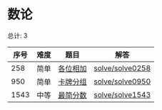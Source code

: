 # 数论

<!--- table -->


总计: 3

| 序号 | 难度 | 题目                    | 解答                      |
| ---- | ---- | ------------------ | ---------------- |
| 258 | 简单 | [各位相加](https://leetcode-cn.com/problems/add-digits/) | [solve/solve0258](../solve/solve0258)|
| 950 | 简单 | [卡牌分组](https://leetcode-cn.com/problems/x-of-a-kind-in-a-deck-of-cards/) | [solve/solve0950](../solve/solve0950)|
| 1543 | 中等 | [最简分数](https://leetcode-cn.com/problems/simplified-fractions/) | [solve/solve1543](../solve/solve1543)|
